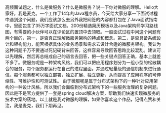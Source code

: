 高频面试题之，什么是微服务？什么是微服务？说一下你对微服的理解。Hello大家好，我是麦克。一个工作了14年的Java程序员，今天给大家分享一下面试过程中遇到这个问题，我们应该怎么去另外我把网签的内容都打包在了Java面试指南中，里面包含了35万字面试文档，200份精选简历模板以及Java架构师学习路线图，有需要的小伙伴可以在评论区的置顶中去领取。一般面试过程中问这个问题有两个目的，第一，是否真正理解微服务架构的特点和概念。第二，是否具备系统设计和架构能力，能否根据具体的业务场景和需求去设计合适的微服务架构。我认为这种问题千万不要通过死记硬背来回答，这样容易导致回答思路比较混乱。建议可以先理解，然后再总结成自己的语言去回答，把一些关键点回答正确，基本上就差不多了。微服务呢是一种架构风格，我们可以把应用程序划分为一组小型的松散耦合的服务，每个服务都运行在自己的进程里面，并通过轻量级的通信机制来进行通信。每个服务都可以独立部署，独立扩展、独立更新，从而提高了应用程序的可伸缩性、可维护性和可测试性。
	由于微服呢是属于分布式架构下的一种针对应用架构的一种设计风格，所以我们会面临到分布式架构下的一些服务治理的复杂问题。因此是不是官方提供了一套是spring cloud解决方案，帮助我们快速实现微服务的技术方案的落地。以上就是我对微服的理解，如果你喜欢这个作品，记得点赞和关注，我是麦克，我们下期再见。